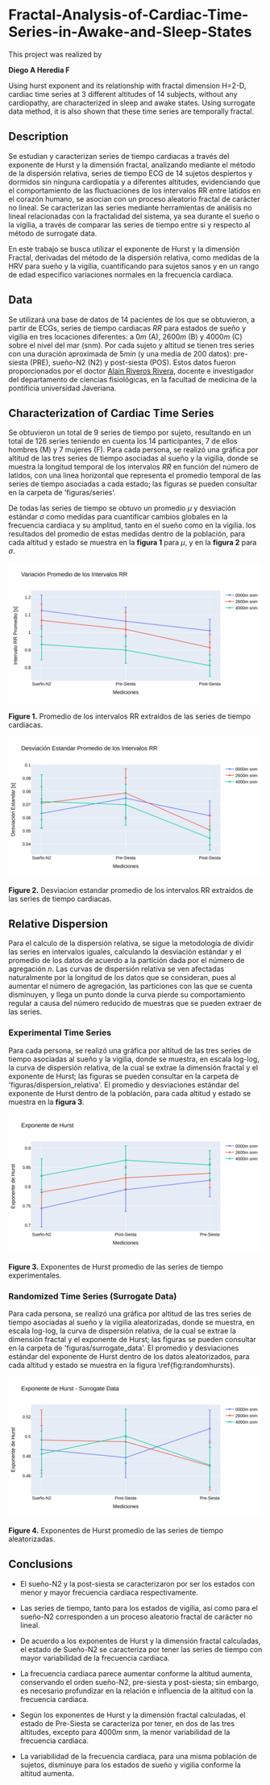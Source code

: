 # Fractal-Analysis-of-Cardiac-Time-Series-in-Awake-and-Sleep-States

This project was realized by

**Diego A Heredia F**

Using hurst exponent and its relationship with fractal dimension H=2-D, cardiac time series at 3 different altitudes of 14 subjects, without any cardiopathy, are characterized in sleep and awake states. Using surrogate data method, it is also shown that these time series are temporally fractal.

## Description

Se estudian y caracterizan series de tiempo cardiacas a través del exponente de Hurst y la dimensión fractal, analizando mediante el método de la dispersión relativa, series de tiempo ECG de 14 sujetos despiertos y dormidos sin ninguna cardiopatía y a diferentes altitudes, evidenciando que el comportamiento de las fluctuaciones de los intervalos RR entre latidos en el corazón humano, se asocian con un proceso aleatorio fractal de carácter no lineal. Se caracterizan las series mediante herramientas de análisis no lineal relacionadas con la fractalidad del sistema, ya sea durante el sueño o la vigilia, a través de comparar las series de tiempo entre si y respecto al método de surrogate data.

En este trabajo se busca utilizar el exponente de Hurst y la dimensión Fractal, derivadas del método de la dispersión relativa, como medidas de la HRV para sueño y la vigilia, cuantificando para sujetos sanos y en un rango de edad especifico variaciones normales en la frecuencia cardiaca.

## Data 

Se utilizará una base de datos de 14 pacientes de los que se obtuvieron, a partir de ECGs, series de tiempo cardiacas $RR$ para estados de sueño y vigilia en tres locaciones diferentes: a $0m$ (A), $2600m$ (B) y $4000m$ (C) sobre el nivel del mar (snm). Por cada sujeto y altitud se tienen tres series con una duración aproximada de $5min$ (y una media de $200$ datos): pre-siesta (PRE), sueño-N2 (N2) y post-siesta (POS). Estos datos fueron proporcionados por el doctor [Alain Riveros Rivera](mailto:riveros-a@javeriana.edu.co), docente e investigador del departamento de ciencias fisiológicas, en la facultad de medicina de la pontificia universidad Javeriana.

## Characterization of Cardiac Time Series 

Se obtuvieron un total de $9$ series de tiempo por sujeto, resultando en un total de $126$ series teniendo en cuenta los $14$ participantes, $7$ de ellos hombres (M) y $7$ mujeres (F). Para cada persona, se realizó una gráfica por altitud de las tres series de tiempo asociadas al sueño y la vigilia, donde se muestra la longitud temporal de los intervalos $RR$ en función del número de latidos, con una linea horizontal que representa el promedio temporal de las series de tiempo asociadas a cada estado; las figuras se pueden consultar en la carpeta de 'figuras/series'.

De todas las series de tiempo se obtuvo un promedio $\mu$ y desviación estándar $\sigma$ como medidas para cuantificar cambios globales en la frecuencia cardiaca y su amplitud, tanto en el sueño como en la vigilia. los resultados del promedio de estas medidas dentro de la población, para cada altitud y estado se muestra en la **figura 1** para $\mu$, y en la **figura 2** para $\sigma$.

![image](https://github.com/DiegoHerediaF/Fractal-Analysis-of-Cardiac-Time-Series-in-Awake-and-Sleep-States/blob/1b915575f7ced2f3dbd7c8d9eadd121a690ca513/figuras/series/promedios_intervalos_RR.png)

**Figure 1.** Promedio de los intervalos RR extraidos de las series de tiempo cardiacas.

![image](https://github.com/DiegoHerediaF/Fractal-Analysis-of-Cardiac-Time-Series-in-Awake-and-Sleep-States/blob/1b915575f7ced2f3dbd7c8d9eadd121a690ca513/figuras/series/variaciones_intervalos_RR.png)

**Figure 2.** Desviacion estandar promedio de los intervalos RR extraidos de las series de tiempo cardiacas.

## Relative Dispersion

Para el calculo de la dispersión relativa, se sigue la metodología de dividir las series en intervalos iguales, calculando la desviación estándar y el promedio de los datos de acuerdo a la partición dada por el número de agregación $n$. Las curvas de dispersión relativa se ven afectadas naturalmente por la longitud de los datos que se consideran, pues al aumentar el número de agregación, las particiones con las que se cuenta disminuyen, y llega un punto donde la curva pierde su comportamiento regular a causa del número reducido de muestras que se pueden extraer de las series.

### Experimental Time Series

Para cada persona, se realizó una gráfica por altitud de las tres series de tiempo asociadas al sueño y la vigilia, donde se muestra, en escala log-log, la curva de dispersión relativa, de la cual se extrae la dimensión fractal y el exponente de Hurst; las figuras se pueden consultar en la carpeta de 'figuras/dispersion_relativa'. El promedio y desviaciones estándar del exponente de Hurst dentro de la población, para cada altitud y estado se muestra en la **figura 3**.

![image](https://github.com/DiegoHerediaF/Fractal-Analysis-of-Cardiac-Time-Series-in-Awake-and-Sleep-States/blob/a96d97b0eda71c559e32ab0c0477deb7c41e721a/figuras/hurst/hurst_RD.png)

**Figure 3.** Exponentes de Hurst promedio de las series de tiempo experimentales.

### Randomized Time Series (Surrogate Data)

Para cada persona, se realizó una gráfica por altitud de las tres series de tiempo asociadas al sueño y la vigilia aleatorizadas, donde se muestra, en escala log-log, la curva de dispersión relativa, de la cual se extrae la dimensión fractal y el exponente de Hurst; las figuras se pueden consultar en la carpeta de 'figuras/surrogate_data'. El promedio y desviaciones estándar del exponente de Hurst dentro de los datos aleatorizados, para cada altitud y estado se muestra en la figura \ref{fig:randomhursts}.

![image](https://github.com/DiegoHerediaF/Fractal-Analysis-of-Cardiac-Time-Series-in-Awake-and-Sleep-States/blob/a96d97b0eda71c559e32ab0c0477deb7c41e721a/figuras/hurst/surrogate_hurst_RD.png)

**Figure 4.** Exponentes de Hurst promedio de las series de tiempo aleatorizadas.

## Conclusions

- El sueño-N2 y la post-siesta se caracterizaron por ser los estados con menor y mayor frecuencia cardiaca respectivamente.

- Las series de tiempo, tanto para los estados de vigilia, así como para el sueño-N2 corresponden a un proceso aleatorio fractal de carácter no lineal. 

- De acuerdo a los exponentes de Hurst y la dimensión fractal calculadas, el estado de Sueño-N2 se caracteriza por tener las series de tiempo con mayor variabilidad de la frecuencia cardiaca.

- La frecuencia cardiaca parece aumentar conforme la altitud aumenta, conservando el orden sueño-N2, pre-siesta y post-siesta; sin embargo, es necesario profundizar en la relación e influencia de la altitud con la frecuencia cardiaca.

- Según los exponentes de Hurst y la dimensión fractal calculadas, el estado de Pre-Siesta se caracteriza por tener, en dos de las tres altitudes, excepto para $4000m$ snm, la menor variabilidad de la frecuencia cardiaca.

- La variabilidad de la frecuencia cardiaca, para una misma población de sujetos, disminuye para los estados de sueño y vigilia conforme la altitud aumenta.
